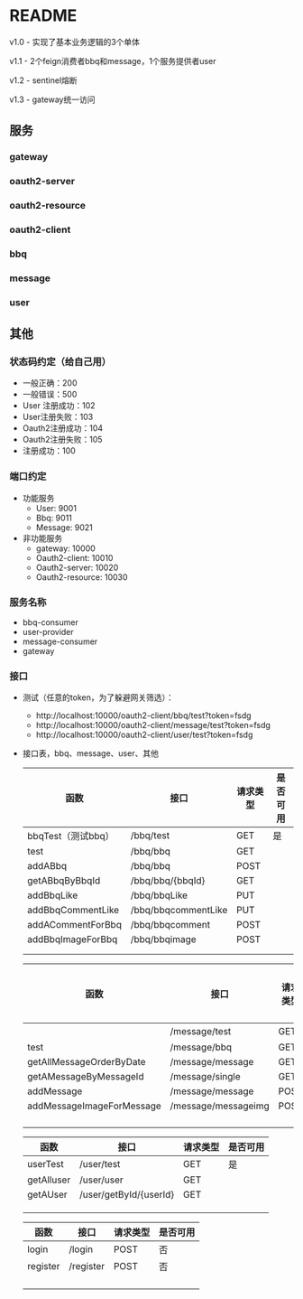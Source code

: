 # README

v1.0 - 实现了基本业务逻辑的3个单体

v1.1 - 2个feign消费者bbq和message，1个服务提供者user

v1.2 - sentinel熔断

v1.3 - gateway统一访问



## 服务

### gateway

### oauth2-server

### oauth2-resource

### oauth2-client

### bbq

### message

### user



## 其他

### 状态码约定（给自己用）

- 一般正确：200
- 一般错误：500
- User 注册成功：102
- User注册失败：103
- Oauth2注册成功：104
- Oauth2注册失败：105
- 注册成功：100



### 端口约定

- 功能服务
  - User: 9001
  - Bbq: 9011
  - Message: 9021
- 非功能服务
  - gateway: 10000
  - Oauth2-client: 10010
  - Oauth2-server: 10020
  - Oauth2-resource: 10030



### 服务名称

- bbq-consumer
- user-provider
- message-consumer
- gateway



### 接口

- 测试（任意的token，为了躲避网关筛选）：
    - http://localhost:10000/oauth2-client/bbq/test?token=fsdg
    - http://localhost:10000/oauth2-client/message/test?token=fsdg
    - http://localhost:10000/oauth2-client/user/test?token=fsdg

- 接口表，bbq、message、user、其他

  | 函数               | 接口                | 请求类型 | 是否可用 |
  | ------------------ | ------------------- | -------- | -------- |
  | bbqTest（测试bbq） | /bbq/test           | GET      | 是       |
  | test               | /bbq/bbq            | GET      |          |
  | addABbq            | /bbq/bbq            | POST     |          |
  | getABbqByBbqId     | /bbq/bbq/{bbqId}    | GET      |          |
  | addBbqLike         | /bbq/bbqLike        | PUT      |          |
  | addBbqCommentLike  | /bbq/bbqcommentLike | PUT      |          |
  | addACommentForBbq  | /bbq/bbqcomment     | POST     |          |
  | addBbqImageForBbq  | /bbq/bbqimage       | POST     |          |
  |                    |                     |          |          |
  |                    |                     |          |          |

  | 函数                      | 接口                | 请求类型 | 是否可用 |
  | ------------------------- | ------------------- | -------- | -------- |
  |                           | /message/test       | GET      | 是       |
  | test                      | /message/bbq        | GET      |          |
  | getAllMessageOrderByDate  | /message/message    | GET      |          |
  | getAMessageByMessageId    | /message/single     | GET      |          |
  | addMessage                | /message/message    | POST     |          |
  | addMessageImageForMessage | /message/messageimg | POST     |          |
  |                           |                     |          |          |
  |                           |                     |          |          |
  |                           |                     |          |          |
  |                           |                     |          |          |

  | 函数       | 接口                   | 请求类型 | 是否可用 |
  | ---------- | ---------------------- | -------- | -------- |
  | userTest   | /user/test             | GET      | 是       |
  | getAlluser | /user/user             | GET      |          |
  | getAUser   | /user/getById/{userId} | GET      |          |
  |            |                        |          |          |
  |            |                        |          |          |
  |            |                        |          |          |

  | 函数     | 接口      | 请求类型 | 是否可用 |
  | -------- | --------- | -------- | -------- |
  | login    | /login    | POST     | 否       |
  | register | /register | POST     | 否       |
  |          |           |          |          |
  |          |           |          |          |
  |          |           |          |          |
  |          |           |          |          |